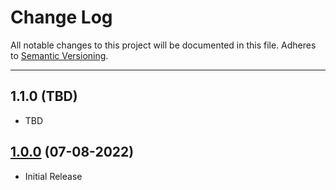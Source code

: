 # Change Log
All notable changes to this project will be documented in this file.
Adheres to [Semantic Versioning](http://semver.org/).

---

## 1.1.0 (TBD)

* TBD

## [1.0.0](https://github.com/ngageoint/gars-java/releases/tag/1.0.0) (07-08-2022)

* Initial Release
